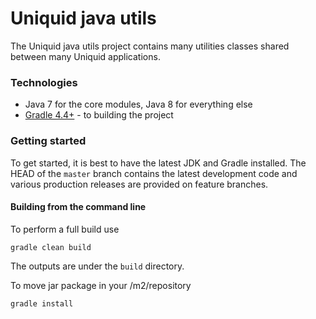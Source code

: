 Uniquid java utils
======================================

The Uniquid java utils project contains many utilities classes shared between many Uniquid applications.

### Technologies

* Java 7 for the core modules, Java 8 for everything else
* [Gradle 4.4+](https://gradle.org/) - to building the project

### Getting started

To get started, it is best to have the latest JDK and Gradle installed. The HEAD of the `master` branch contains the latest development code and various production releases are provided on feature branches.

#### Building from the command line

To perform a full build use
```
gradle clean build
```
The outputs are under the `build` directory.

To move jar package in your /m2/repository
```
gradle install
```
